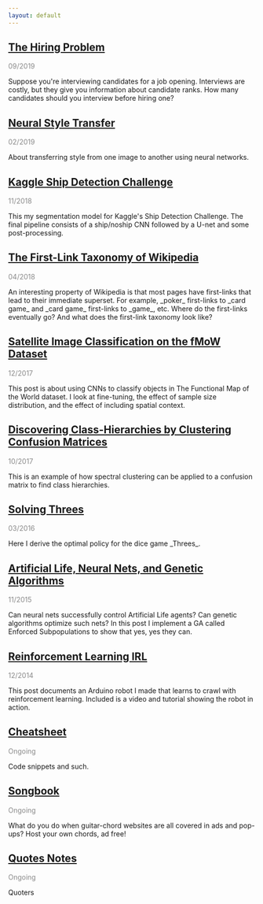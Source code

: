 ```yaml
---
layout: default
---
```


## [The Hiring Problem](hiring-problem.html)

<p style="opacity:0.5">09/2019</p>
Suppose you're interviewing candidates for a job opening. Interviews are costly, but they give you information about candidate ranks.  How many candidates should you interview before hiring one?

## [Neural Style Transfer](neural-style-transfer.html)

<p style="opacity:0.5">02/2019</p>
About transferring style from one image to another using neural networks.

## [Kaggle Ship Detection Challenge](airbus.html)

<p style="opacity:0.5">11/2018</p>
This my segmentation model for Kaggle's Ship Detection Challenge.  The final pipeline consists of a ship/noship CNN followed by a U-net and some post-processing.

## [The First-Link Taxonomy of Wikipedia](wikilinks.html)

<p style="opacity:0.5">04/2018</p>
An interesting property of Wikipedia is that most pages have first-links that lead to their immediate superset.  For example, _poker_ first-links to _card game_ and _card game_ first-links to _game_, etc.  Where do the first-links eventually go?  And what does the first-link taxonomy look like?

## [Satellite Image Classification on the fMoW Dataset](fmow.html)

<p style="opacity:0.5">12/2017</p>
This post is about using CNNs to classify objects in The Functional Map of the World dataset. I look at fine-tuning, the effect of sample size distribution, and the effect of including spatial context.

## [Discovering Class-Hierarchies by Clustering Confusion Matrices](cm-clustering.html)

<p style="opacity:0.5">10/2017</p>
This is an example of how spectral clustering can be applied to a confusion matrix to find class hierarchies.

## [Solving Threes](bellman.md)

<p style="opacity:0.5">03/2016</p>
Here I derive the optimal policy for the dice game _Threes_.

## [Artificial Life, Neural Nets, and Genetic Algorithms](neuroev.html)

<p style="opacity:0.5">11/2015</p>
Can neural nets successfully control Artificial Life agents?  Can genetic algorithms optimize such nets?  In this post I implement a GA called Enforced Subpopulations to show that yes, yes they can.

## [Reinforcement Learning IRL](rl.html)

<p style="opacity:0.5">12/2014</p>
This post documents an Arduino robot I made that learns to crawl with reinforcement learning.  Included is a video and tutorial showing the robot in action.

## [Cheatsheet](cheatsheet.html)

<p style="opacity:0.5">Ongoing</p>
Code snippets and such.

## [Songbook](songbook.html)

<p style="opacity:0.5">Ongoing</p>
What do you do when guitar-chord websites are all covered in ads and pop-ups?  Host your own chords, ad free!

## [Quotes Notes](quotes-notes.html)

<p style="opacity:0.5">Ongoing</p>

Quoters

<br />